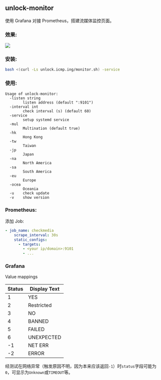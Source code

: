 ## unlock-monitor

使用 Grafana 对接 Prometheus，搭建流媒体监控页面。

### 效果:

![](https://raw.githubusercontent.com/HsukqiLee/MediaUnlockTest/main/monitor/image.png)

### 安装: 

```bash
bash <(curl -Ls unlock.icmp.ing/monitor.sh) -service
```

### 使用:

```
Usage of unlock-monitor:
  -listen string
        listen address (default ":9101")
  -interval int
        check interval (s) (default 60)
  -service
        setup systemd service
  -mul
        Multination (default true)
  -hk
        Hong Kong
  -tw
        Taiwan
  -jp
        Japan
  -na
        North America
  -sa
        South America
  -eu
        Europe
  -ocea
        Oceania
  -u    check update
  -v    show version
```

### Prometheus: 

添加 Job:

```yaml
- job_name: checkmedia
    scrape_interval: 30s
    static_configs:
      - targets:
        - <your ip/domain>:9101
        - ...
```

### Grafana

Value mappings

|Status|Display Text|
|---|---|
|1|YES|
|2|Restricted|
|3|NO|
|4|BANNED|
|5|FAILED|
|6|UNEXPECTED|
|-1|NET ERR|
|-2|ERROR|

经测试在网络异常（触发原因不明，因为本来应该返回`-1`）时`status`字段可能为`0`，可显示为`Unknown`或`TIMEOUT`等。